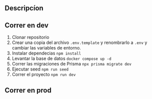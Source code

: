 ## Descripcíon

## Correr en dev

1. Clonar repositorio
2. Crear una copia del archivo `.env.template` y renombrarlo a `.env` y cambiar las variables de entorno.
3. Instalar dependecias `npm install`
4. Levantar la base de datos `docker compose up -d`
5. Correr las migraciones de Prisma `npx prisma migrate dev`
6. Ejecutar seed `npm run seed`
7. Correr el proyecto `npm run dev`

## Correr en prod
